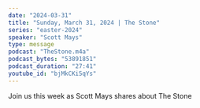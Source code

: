 ```yaml
---
date: "2024-03-31"
title: "Sunday, March 31, 2024 | The Stone"
series: "easter-2024"
speaker: "Scott Mays"
type: message
podcast: "TheStone.m4a"
podcast_bytes: "53891851"
podcast_duration: "27:41"
youtube_id: "bjMkCKi5qYs"
---
```

Join us this week as Scott Mays shares about The Stone
